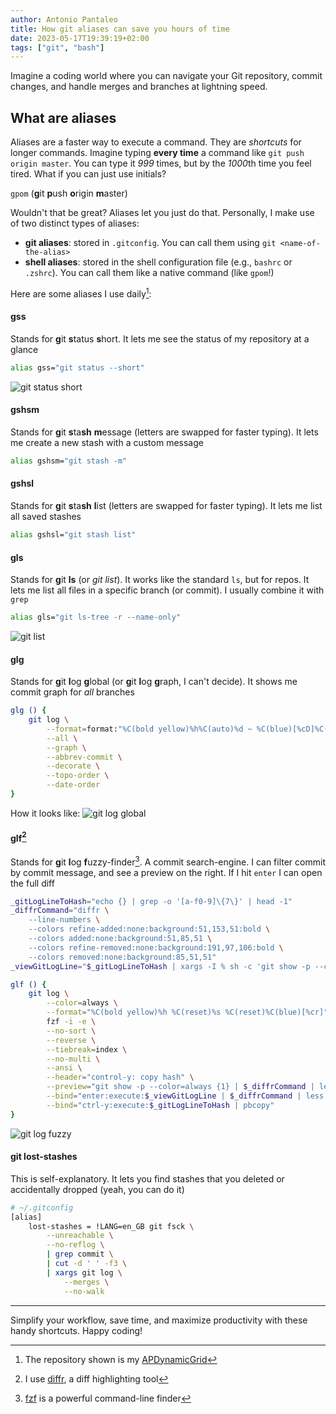 ```yaml
---
author: Antonio Pantaleo
title: How git aliases can save you hours of time
date: 2023-05-17T19:39:19+02:00
tags: ["git", "bash"]
---
```


Imagine a coding world where you can navigate your Git repository, commit changes, and handle merges and branches at lightning speed.

<!--more-->

## What are aliases
Aliases are a faster way to execute a command. They are *shortcuts* for longer commands. Imagine typing **every time** a command like `git push origin master`. You can type it *999* times, but by the *1000*th time you feel tired. What if you can just use initials?

`gpom` (**g**it **p**ush **o**rigin **m**aster)
 
Wouldn't that be great? Aliases let you just do that. Personally, I make use of two distinct types of aliases:

- **git aliases**: stored in `.gitconfig`. You can call them using `git <name-of-the-alias>`
- **shell aliases**: stored in the shell configuration file (e.g., `bashrc` or `.zshrc`). You can call them like a native command (like `gpom`!)

Here are some aliases I use daily[^images]:

#### gss
Stands for **g**it **s**tatus **s**hort. It lets me see the status of my repository at a glance
```bash
alias gss="git status --short"
```
![git status short](/blog/how-git-aliases-can-save-you-hours-of-time/gss.png)


#### gshsm
Stands for **g**it **s**ta**sh** **m**essage (letters are swapped for faster typing). It lets me create a new stash with a custom message
```bash
alias gshsm="git stash -m"
```

#### gshsl
Stands for **g**it **s**ta**sh** **l**ist (letters are swapped for faster typing). It lets me list all saved stashes
```bash
alias gshsl="git stash list"
```

#### gls
Stands for **g**it **ls** (or *git list*). It works like the standard `ls`, but for repos. It lets me list all files in a specific branch (or commit). I usually combine it with `grep`
```bash
alias gls="git ls-tree -r --name-only"
```
![git list](/blog/how-git-aliases-can-save-you-hours-of-time/gls.png)

#### glg
Stands for **g**it **l**og **g**lobal (or **g**it **l**og **g**raph, I can't decide). It shows me commit graph for *all* branches

```bash
glg () {
    git log \
        --format=format:"%C(bold yellow)%h%C(auto)%d ~ %C(blue)[%cD]%C(reset)%n    %C(white)%s%C(reset)%C(dim white) • %an%C(reset)%C(green)" \
        --all \
        --graph \
        --abbrev-commit \
        --decorate \
        --topo-order \
        --date-order
}
```
How it looks like:
![git log global](/blog/how-git-aliases-can-save-you-hours-of-time/glg.png)

#### glf[^diffr]
Stands for **g**it **l**og **f**uzzy-finder[^fuzzy]. A commit search-engine. I can filter commit by commit message, and see a preview on the right. If I hit `enter` I can open the full diff
```bash
_gitLogLineToHash="echo {} | grep -o '[a-f0-9]\{7\}' | head -1"
_diffrCommand="diffr \
    --line-numbers \
    --colors refine-added:none:background:51,153,51:bold \
    --colors added:none:background:51,85,51 \
    --colors refine-removed:none:background:191,97,106:bold \
    --colors removed:none:background:85,51,51"
_viewGitLogLine="$_gitLogLineToHash | xargs -I % sh -c 'git show -p --color=always %'"

glf () {
    git log \
        --color=always \
        --format="%C(bold yellow)%h %C(reset)%s %C(reset)%C(blue)[%cr]" "$@" |
        fzf -i -e \
        --no-sort \
        --reverse \
        --tiebreak=index \
        --no-multi \
        --ansi \
        --header="control-y: copy hash" \
        --preview="git show -p --color=always {1} | $_diffrCommand | less -R" \
        --bind="enter:execute:$_viewGitLogLine | $_diffrCommand | less -R" \
        --bind="ctrl-y:execute:$_gitLogLineToHash | pbcopy" 
}
```
![git log fuzzy](/blog/how-git-aliases-can-save-you-hours-of-time/glf.png)

#### git lost-stashes
This is self-explanatory. It lets you find stashes that you deleted or accidentally dropped (yeah, you can do it)
```bash
# ~/.gitconfig
[alias]
    lost-stashes = !LANG=en_GB git fsck \
        --unreachable \
        --no-reflog \
        | grep commit \
        | cut -d ' ' -f3 \
        | xargs git log \
            --merges \
            --no-walk
```
----
Simplify your workflow, save time, and maximize productivity with these handy shortcuts. Happy coding!

[^images]: The repository shown is my [APDynamicGrid](https://github.com/antoniopantaleo/APDynamicGrid)
[^fuzzy]: [fzf](https://github.com/junegunn/fzf) is a powerful command-line finder
[^diffr]: I use [diffr](https://github.com/mookid/diffr), a diff highlighting tool